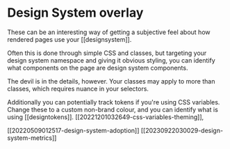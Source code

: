 # Design System overlay

These can be an interesting way of getting a subjective feel about how rendered pages use your [[designsystem]].

Often this is done through simple CSS and classes, but targeting your design system namespace and giving it obvious styling, you can identify what components on the page are design system components.

The devil is in the details, however. Your classes may apply to more than classes, which requires nuance in your selectors.

Additionally you can potentially track tokens if you're using CSS variables. Change these to a custom non-brand colour, and you can identify what is using [[designtokens]]. [[20221201032649-css-variables-theming]], 

[[20220509012517-design-system-adoption]]
[[20230922030029-design-system-metrics]]